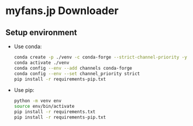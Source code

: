 # myfans.jp Downloader

## Setup environment

- Use conda:

    ```sh
    conda create -p ./venv -c conda-forge --strict-channel-priority -y --file requirements.txt
    conda activate ./venv
    conda config --env --add channels conda-forge
    conda config --env --set channel_priority strict
    pip install -r requirements-pip.txt
    ```

- Use pip:

    ```sh
    python -m venv env
    source env/bin/activate
    pip install -r requirements.txt
    pip install -r requirements-pip.txt
    ```
